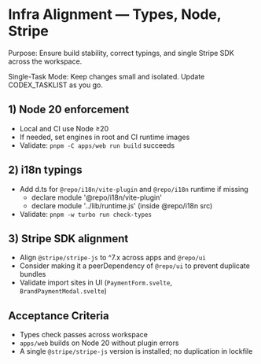 # Infra Alignment — Types, Node, Stripe

Purpose: Ensure build stability, correct typings, and single Stripe SDK across the workspace.

Single-Task Mode: Keep changes small and isolated. Update CODEX_TASKLIST as you go.

## 1) Node 20 enforcement
- Local and CI use Node ≥20
- If needed, set engines in root and CI runtime images
- Validate: `pnpm -C apps/web run build` succeeds

## 2) i18n typings
- Add d.ts for `@repo/i18n/vite-plugin` and `@repo/i18n` runtime if missing
  - declare module '@repo/i18n/vite-plugin'
  - declare module '../lib/runtime.js' (inside @repo/i18n src)
- Validate: `pnpm -w turbo run check-types`

## 3) Stripe SDK alignment
- Align `@stripe/stripe-js` to ^7.x across apps and `@repo/ui`
- Consider making it a peerDependency of `@repo/ui` to prevent duplicate bundles
- Validate import sites in UI (`PaymentForm.svelte`, `BrandPaymentModal.svelte`)

## Acceptance Criteria
- Types check passes across workspace
- `apps/web` builds on Node 20 without plugin errors
- A single `@stripe/stripe-js` version is installed; no duplication in lockfile

